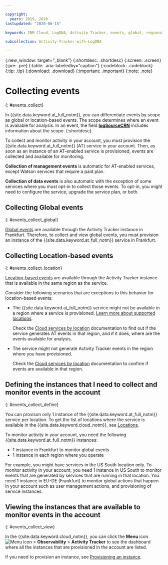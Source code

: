 ```yaml
---

copyright:
  years: 2019, 2020
lastupdated: "2020-06-15"

keywords: IBM Cloud, LogDNA, Activity Tracker, events, global, regional, data, management

subcollection: Activity-Tracker-with-LogDNA

---
```


{:new_window: target="_blank"}
{:shortdesc: .shortdesc}
{:screen: .screen}
{:pre: .pre}
{:table: .aria-labeledby="caption"}
{:codeblock: .codeblock}
{:tip: .tip}
{:download: .download}
{:important: .important}
{:note: .note}


# Collecting events
{: #events_collect}

In {{site.data.keyword.at_full_notm}}, you can differentiate events by scope as global or location-based events. The scope determines where an event is available for analysis. In an event, the field [**logSourceCRN**](/docs/Activity-Tracker-with-LogDNA?topic=Activity-Tracker-with-LogDNA-event#logSourceCRN) includes information about the scope.
{:shortdesc}

To collect and monitor activity in your account, you must provision the {{site.data.keyword.at_full_notm}} (AT) service in your account. Then, 
as soon as an instance of an AT-enabled service is provisioned, events are collected and available for monitoring.

**Collection of management events** is automatic for AT-enabled services, except Watson services that require a paid plan. 

**Collection of data events** is also automatic with the exception of some services where you must opt-in to collect those events. To opt-in, you might need to configure the service, upgrade the service plan, or both.



## Collecting Global events
{: #events_collect_global}

[Global events](/docs/Activity-Tracker-with-LogDNA?topic=Activity-Tracker-with-LogDNA-event_types#event_types_global) are available through the Activity Tracker instance in Frankfurt. Therefore, to collect and view global events, you must provision an instance of the {{site.data.keyword.at_full_notm}} service in Frankfurt.


## Collecting Location-based events
{: #events_collect_location}

[Location-based events](/docs/Activity-Tracker-with-LogDNA?topic=Activity-Tracker-with-LogDNA-event_types#event_types_location) are available through the Activity Tracker instance that is available in the same region as the service. 

Consider the following scenarios that are exceptions to this behavior for location-based events:
* The {{site.data.keyword.at_full_notm}} service might not be available in a region where a service is provisioned. [Learn more about supported locations](/docs/Activity-Tracker-with-LogDNA?topic=Activity-Tracker-with-LogDNA-regions).

    Check the [Cloud services by location](/docs/Activity-Tracker-with-LogDNA?topic=Activity-Tracker-with-LogDNA-cloud_services_locations) documentation to find out if the service generates AT events in that region, and if it does, where are the events available for analysis.

* The service might not generate Activity Tracker events in the region where you have provisioned.

    Check the [Cloud services by location](/docs/Activity-Tracker-with-LogDNA?topic=Activity-Tracker-with-LogDNA-cloud_services_locations) documentation to confirm if events are available in that region.


## Defining the instances that I need to collect and monitor events in the account
{: #events_collect_define}

You can provison only 1 instance of the {{site.data.keyword.at_full_notm}} service per location. To get the list of locations where the service is available in the {{site.data.keyword.cloud_notm}}, see [Locations](/docs/Activity-Tracker-with-LogDNA?topic=Activity-Tracker-with-LogDNA-regions).


To monitor activity in your account, you need the following {{site.data.keyword.at_full_notm}} instances:
* 1 instance in Frankfurt to monitor global events
* 1 instance in each region where you operate

For example, you might have services in the US South location only. To monitor activity in your account, you need 1 instance in US South to monitor events that are generated by services that are running in that location. You need 1 instance in EU-DE (Frankfurt) to monitor global actions that happen in your account such as user management actions, and provisioning of service instances. 


## Viewing the instances that are available to monitor events in the account
{: #events_collect_view}

In the {{site.data.keyword.cloud_notm}}, you can click the **Menu** icon ![Menu icon](../icons/icon_hamburger.svg) &gt; **Observability** &gt; **Activity Tracker** to see the dashboard where all the instances that are provisioned in the account are listed. 

If you need to provision an instance, see [Provisioning an instance](/docs/Activity-Tracker-with-LogDNA?topic=Activity-Tracker-with-LogDNA-provision).




